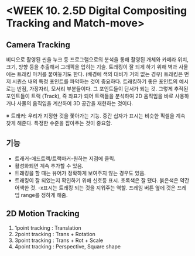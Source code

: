 # <WEEK 10. 2.5D Digital Compositing Tracking and Match-move>

## Camera Tracking

비디오로 촬영된 씬을 누크 등 프로그램으로의 분석을 통해 촬영된 개체와 카메라 위치, 크기, 방향 등을 추출해서 그래픽을 입히는 기술.
트래킹이 잘 되게 하기 위해 벽과 사물에는 트래킹 마커를 붙여놓기도 한다. (배경에 색의 대비가 거의 없는 경우)
트래킹은 먼저 시퀀스 내의 특정 포인트를 파악하는 것이 중요하다. 트래킹하기 좋은 포인트의 예시로는 반점, 가장자리, 모서리 부분들이다.
그 포인트들이 단서가 되는 것. 그렇게 추적된 포인트들이 트랙 (Track), 즉 좌표가 되어 트랙들을 분석하여
2D 움직임을 바로 사용하거나 사물의 움직임을 계산하여 3D 공간을 재현하는 것이다.

※ 트래커: 우리가 지정한 것을 쫓아가는 기능. 중간 십자가 표시는 비슷한 픽셀을 계속 찾게 해준다. 특정한 수준을 잡아주는 것이 중요함.

## 기능

- 트래커-애드트랙/트랙마커-원하는 지점에 클릭.
- 활성화되면 계속 추가할 수 있음. 
- 트래킹을 할 때는 뷰어가 정확하게 보여주지 않는 경우도 있음. 
- 트래킹이 잘 되었는지 확인하기 위해 신호등 표시. 초록색은 잘 됐다. 붉은색은 약간 어색한 것.
-x표시는 트래킹 되는 것을 지워주는 역할. 프레임 버튼 옆에 것은 프레임 range를 정하게 해줌.

## 2D Motion Tracking 

1. 1point tracking : Translation
2. 2point tracking : Trans + Rotation
3. 3point tracking : Trans + Rot + Scale
4. 4point tracking : Perspective, Square shape



